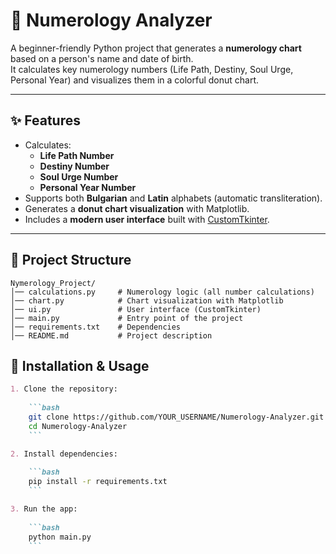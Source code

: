 # 🔮 Numerology Analyzer

A beginner-friendly Python project that generates a **numerology chart** based on a person's name and date of birth.  
It calculates key numerology numbers (Life Path, Destiny, Soul Urge, Personal Year) and visualizes them in a colorful donut chart.  

---

## ✨ Features
- Calculates:
  - **Life Path Number** 
  - **Destiny Number** 
  - **Soul Urge Number** 
  - **Personal Year Number** 
- Supports both **Bulgarian** and **Latin** alphabets (automatic transliteration).
- Generates a **donut chart visualization** with Matplotlib.
- Includes a **modern user interface** built with [CustomTkinter](https://github.com/TomSchimansky/CustomTkinter).

---

## 📂 Project Structure
```
Nymerology_Project/
│── calculations.py     # Numerology logic (all number calculations)
│── chart.py            # Chart visualization with Matplotlib
│── ui.py               # User interface (CustomTkinter)
│── main.py             # Entry point of the project
│── requirements.txt    # Dependencies
│── README.md           # Project description
```

## 🚀 Installation & Usage

```markdown
1. Clone the repository:
   
    ```bash
    git clone https://github.com/YOUR_USERNAME/Numerology-Analyzer.git
    cd Numerology-Analyzer
    ```

2. Install dependencies:
   
    ```bash
    pip install -r requirements.txt
    ```

3. Run the app:
   
    ```bash
    python main.py
    ```
